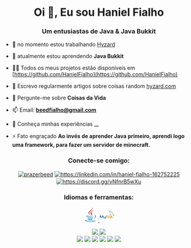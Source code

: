 <h1 align="center">Oi 👋, Eu sou Haniel Fialho</h1>
<h3 align="center">Um entusiastas de Java & Java Bukkit</h3>

- 🔭 no momento estou trabalhando [Hyzard](Hyzard.com)

- 🌱 atualmente estou aprendendo **Java Bukkit**

- 👨‍💻 Todos os meus projetos estão disponíveis em [https://github.com/HanielFialho](https://github.com/HanielFialho)

- 📝 Escrevo regularmente artigos sobre coisas random [hyzard.com](hyzard.com)

- 💬 Pergunte-me sobre **Coisas da Vida**

- 📫 Email: **beedfialho@gmail.com**

- 📄 Conheça minhas experiências [...](...)

- ⚡ Fato engraçado **Ao invés de aprender Java primeiro, aprendi logo uma framework, para fazer um servidor de minecraft.**

<h3 align="center">Conecte-se comigo:</h3>
<p align="center">
<a href="https://twitter.com/prazerbeed" target="blank"><img align="center" src="https://raw.githubusercontent.com/rahuldkjain/github-profile-readme-generator/master/src/images/icons/Social/twitter.svg" alt="prazerbeed" height="30" width="40" /></a>
<a href="https://linkedin.com/in/https://linkedin.com/in/haniel-fialho-162752225" target="blank"><img align="center" src="https://raw.githubusercontent.com/rahuldkjain/github-profile-readme-generator/master/src/images/icons/Social/linked-in-alt.svg" alt="https://linkedin.com/in/haniel-fialho-162752225" height="30" width="40" /></a>
<a href="https://discord.gg/https://discord.gg/vNfnrB5wXu" target="blank"><img align="center" src="https://raw.githubusercontent.com/rahuldkjain/github-profile-readme-generator/master/src/images/icons/Social/discord.svg" alt="https://discord.gg/vNfnrB5wXu" height="30" width="40" /></a>
</p>

<h3 align="center">Idiomas e ferramentas:</h3>
<p align="center"> <a href="https://www.java.com" target="_blank" rel="noreferrer"> <img src="https://raw.githubusercontent.com/devicons/devicon/master/icons/java/java-original.svg" alt="java" width="40" height="40"/> </a> <a href="https://www.mysql.com/" target="_blank" rel="noreferrer"> <img src="https://raw.githubusercontent.com/devicons/devicon/master/icons/mysql/mysql-original-wordmark.svg" alt="mysql" width="40" height="40"/> </a> </p>

 
 <div align="center">
  <a href="https://github.com/hanielfialho">
  <img height="180em" src="https://github-readme-stats.vercel.app/api?username=hanielfialho&show_icons=true&theme=dracula&include_all_commits=true&count_private=true"/>
  <img height="180em" src="https://github-readme-stats.vercel.app/api/top-langs/?username=hanielfialho&layout=compact&langs_count=7&theme=dracula"/>
</div>
 
 
<div align="center"> 
  <a  href="https://www.youtube.com/channel/UCmQMoUAe-iexxYS8RV0kSZg" target="_blank"><img src="https://img.shields.io/badge/YouTube-FF0000?style=for-the-badge&logo=youtube&logoColor=white" target="_blank"></a>
  <a href="https://instagram.com/haniel_fialho" target="_blank"><img src="https://img.shields.io/badge/-Instagram-%23E4405F?style=for-the-badge&logo=instagram&logoColor=white" target="_blank"></a>
 	<a href="https://www.twitch.tv/hanielf" target="_blank"><img src="https://img.shields.io/badge/Twitch-9146FF?style=for-the-badge&logo=twitch&logoColor=white" target="_blank"></a>
 <a href="https://discord.gg/vNfnrB5wXu" target="_blank"><img src="https://img.shields.io/badge/Discord-7289DA?style=for-the-badge&logo=discord&logoColor=white" target="_blank"></a> 
  <a href = "mailto:beedfialho@gmail.com"><img src="https://img.shields.io/badge/-Gmail-%23333?style=for-the-badge&logo=gmail&logoColor=white" target="_blank"></a>
  <a href="https://www.linkedin.com/in/haniel-fialho-162752225" target="_blank"><img src="https://img.shields.io/badge/-LinkedIn-%230077B5?style=for-the-badge&logo=linkedin&logoColor=white" target="_blank"></a> 
 
</div>
